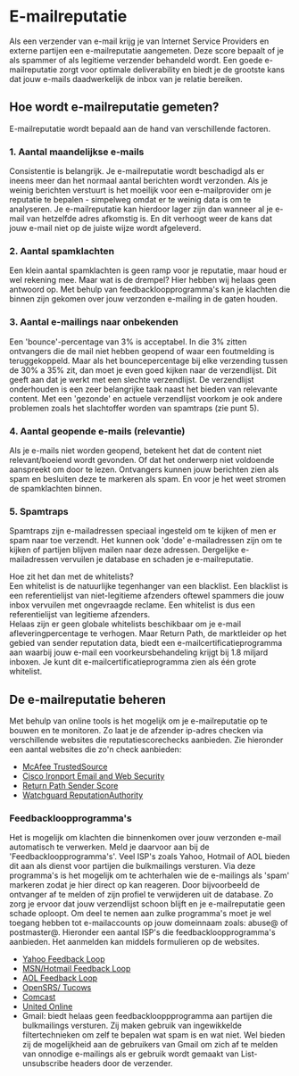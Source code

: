 # E-mailreputatie

Als een verzender van e-mail krijg je van Internet Service Providers en
externe partijen een e-mailreputatie aangemeten. Deze score bepaalt of
je als spammer of als legitieme verzender behandeld wordt. Een goede
e-mailreputatie zorgt voor optimale deliverability en biedt je de
grootste kans dat jouw e-mails daadwerkelijk de inbox van je relatie
bereiken.

Hoe wordt e-mailreputatie gemeten?
----------------------------------

E-mailreputatie wordt bepaald aan de hand van verschillende factoren.

### 1. Aantal maandelijkse e-mails

Consistentie is belangrijk. Je e-mailreputatie wordt beschadigd als er
ineens meer dan het normaal aantal berichten wordt verzonden. Als je
weinig berichten verstuurt is het moeilijk voor een e-mailprovider om je
reputatie te bepalen - simpelweg omdat er te weinig data is om te
analyseren. Je e-mailreputatie kan hierdoor lager zijn dan wanneer al je
e-mail van hetzelfde adres afkomstig is. En dit verhoogt weer de kans
dat jouw e-mail niet op de juiste wijze wordt afgeleverd.

### 2. Aantal spamklachten

Een klein aantal spamklachten is geen ramp voor je reputatie, maar houd
er wel rekening mee. Maar wat is de drempel? Hier hebben wij helaas geen
antwoord op. Met behulp van feedbackloopprogramma's kan je klachten die
binnen zijn gekomen over jouw verzonden e-mailing in de gaten houden.

### 3. Aantal e-mailings naar onbekenden

Een 'bounce'-percentage van 3% is acceptabel. In die 3% zitten
ontvangers die de mail niet hebben geopend of waar een foutmelding is
teruggekoppeld. Maar als het bouncepercentage bij elke verzending tussen
de 30% a 35% zit, dan moet je even goed kijken naar de verzendlijst. Dit
geeft aan dat je werkt met een slechte verzendlijst. De verzendlijst
onderhouden is een zeer belangrijke taak naast het bieden van relevante
content. Met een 'gezonde' en actuele verzendlijst voorkom je ook andere
problemen zoals het slachtoffer worden van spamtraps (zie punt 5).

### 4. Aantal geopende e-mails (relevantie)

Als je e-mails niet worden geopend, betekent het dat de content niet
relevant/boeiend wordt gevonden. Of dat het onderwerp niet voldoende
aanspreekt om door te lezen. Ontvangers kunnen jouw berichten zien als
spam en besluiten deze te markeren als spam. En voor je het weet stromen
de spamklachten binnen.

### 5. Spamtraps

Spamtraps zijn e-mailadressen speciaal ingesteld om te kijken of men er
spam naar toe verzendt. Het kunnen ook 'dode' e-mailadressen zijn om te
kijken of partijen blijven mailen naar deze adressen. Dergelijke
e-mailadressen vervuilen je database en schaden je e-mailreputatie.

Hoe zit het dan met de whitelists?\
 Een whitelist is de natuurlijke tegenhanger van een blacklist. Een
blacklist is een referentielijst van niet-legitieme afzenders oftewel
spammers die jouw inbox vervuilen met ongevraagde reclame. Een whitelist
is dus een referentielijst van legitieme afzenders.\
 Helaas zijn er geen globale whitelists beschikbaar om je e-mail
afleveringpercentage te verhogen. Maar Return Path, de marktleider op
het gebied van sender reputation data, biedt een
e-mailcertificatieprogramma aan waarbij jouw e-mail een
voorkeursbehandeling krijgt bij 1.8 miljard inboxen. Je kunt dit
e-mailcertificatieprogramma zien als één grote whitelist.

De e-mailreputatie beheren
--------------------------

Met behulp van online tools is het mogelijk om je e-mailreputatie op te
bouwen en te monitoren. Zo laat je de afzender ip-adres checken via
verschillende websites die reputatiescorechecks aanbieden. Zie hieronder
een aantal websites die zo'n check aanbieden:

-   [McAfee
    TrustedSource](http://www.trustedsource.org/en/feedback/checking "McAfee TrustedSource")
-   [Cisco Ironport Email and Web
    Security](http://www.senderbase.org/home "Cisco Ironport Email and Web Security")
-   [Return Path Sender
    Score](https://senderscore.org/ "Return Path Sender Score")
-   [Watchguard
    ReputationAuthority](http://www.reputationauthority.org/index.php "Watchguard ReputationAuthority")

### Feedbackloopprogramma's

Het is mogelijk om klachten die binnenkomen over jouw verzonden e-mail
automatisch te verwerken. Meld je daarvoor aan bij de
'Feedbackloopprogramma's'. Veel ISP's zoals Yahoo, Hotmail of AOL bieden
dit aan als dienst voor partijen die bulkmailings versturen. Via deze
programma's is het mogelijk om te achterhalen wie de e-mailings als
'spam' markeren zodat je hier direct op kan reageren. Door bijvoorbeeld
de ontvanger af te melden of zijn profiel te verwijderen uit de
database. Zo zorg je ervoor dat jouw verzendlijst schoon blijft en je
e-mailreputatie geen schade oploopt. Om deel te nemen aan zulke
programma's moet je wel toegang hebben tot e-mailaccounts op jouw
domeinnaam zoals: abuse@ of postmaster@. Hieronder een aantal ISP's die
feedbackloopprogramma's aanbieden. Het aanmelden kan middels formulieren
op de websites.

-   [Yahoo Feedback Loop](http://feedbackloop.yahoo.net/ "Yahoo Feedback Loop")
-   [MSN/Hotmail Feedback
    Loop](https://support.msn.com/eform.aspx?productKey=edfsjmrpp&ct=eformts "MSN/Hotmail Feedback Loop")
-   [AOL Feedback Loop](https://postmaster.aol.com/fbl-request "AOL Feedback Loop")
-   [OpenSRS/ Tucows](http://fbl.hostedemail.com/ "OpenSRS/ Tucows")
-   [Comcast](http://feedback.comcast.net "Comcast")
-   [United Online](http://www.unitedonline.net/postmaster/whitelisted.html "United Online")
-   Gmail: biedt helaas geen feedbacklooppprogramma aan partijen die
    bulkmailings versturen. Zij maken gebruik van ingewikkelde
    filtertechnieken om zelf te bepalen wat spam is en wat niet. Wel
    bieden zij de mogelijkheid aan de gebruikers van Gmail om zich af te
    melden van onnodige e-mailings als er gebruik wordt gemaakt van
    List-unsubscribe headers door de verzender.
